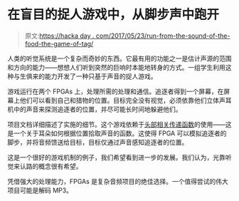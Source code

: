 # 在盲目的捉人游戏中，从脚步声中跑开

> 原文:[https://hacka day . com/2017/05/23/run-from-the-sound-of-the-food-the-game-of-tag/](https://hackaday.com/2017/05/23/run-from-the-sound-of-footsteps-in-blind-game-of-tag/)

人类的听觉系统是一个复杂而奇妙的东西。它最有用的功能之一是估计声源的范围和方向的能力——想想人们听到突然的巨响时本能地转身的方式。一组学生利用这种与生俱来的能力开发了一种只基于声音的捉人游戏。

游戏运行在两个 FPGAs 上，处理所需的处理和通信。追逐者得到一个屏幕，在屏幕上他们可以看到自己和猎物的位置。目标完全没有视觉，必须依靠他们立体声耳机中的声音来探测追逐者的位置，并尽可能长时间地躲避他们。

项目文档详细描述了实施的细节。这个游戏依赖于[头部相关传递函数](https://en.wikipedia.org/wiki/Head-related_transfer_function)的使用——这是一个关于耳朵如何根据位置拾取声音的函数。这使得 FPGA 可以模拟追逐者的脚步，并将音频馈送给目标，目标仅通过声音感知追逐者的位置。

这是一个很好的游戏机制的例子，我们希望看到进一步的发展。我们认为，光靠听觉来认路的概念很有希望。

凭借强大的处理能力，FPGAs 是复杂音频项目的绝佳选择。一个值得尝试的伟大项目可能是解码 MP3。